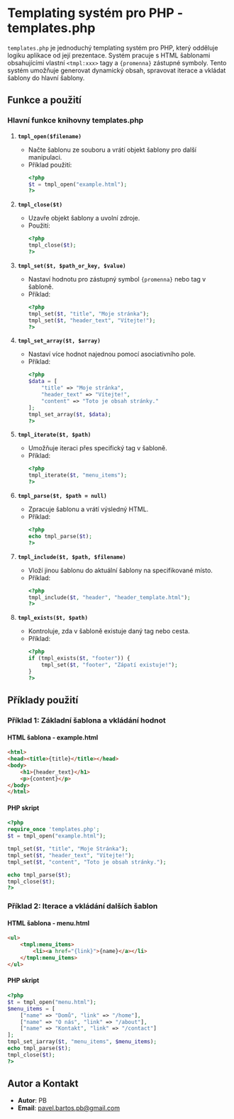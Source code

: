 
# Templating systém pro PHP - templates.php

`templates.php` je jednoduchý templating systém pro PHP, který odděluje logiku aplikace od její prezentace. Systém pracuje s HTML šablonami obsahujícími vlastní `<tmpl:xxx>` tagy a `{promenna}` zástupné symboly. Tento systém umožňuje generovat dynamický obsah, spravovat iterace a vkládat šablony do hlavní šablony.

## Funkce a použití

### Hlavní funkce knihovny templates.php

1. **`tmpl_open($filename)`**
   - Načte šablonu ze souboru a vrátí objekt šablony pro další manipulaci.
   - Příklad použití:
     ```php
     <?php
     $t = tmpl_open("example.html");
     ?>
     ```

2. **`tmpl_close($t)`**
   - Uzavře objekt šablony a uvolní zdroje.
   - Použití:
     ```php
     <?php
     tmpl_close($t);
     ?>
     ```

3. **`tmpl_set($t, $path_or_key, $value)`**
   - Nastaví hodnotu pro zástupný symbol `{promenna}` nebo tag v šabloně.
   - Příklad:
     ```php
     <?php
     tmpl_set($t, "title", "Moje stránka");
     tmpl_set($t, "header_text", "Vítejte!");
     ?>
     ```

4. **`tmpl_set_array($t, $array)`**
   - Nastaví více hodnot najednou pomocí asociativního pole.
   - Příklad:
     ```php
     <?php
     $data = [
         "title" => "Moje stránka",
         "header_text" => "Vítejte!",
         "content" => "Toto je obsah stránky."
     ];
     tmpl_set_array($t, $data);
     ?>
     ```

5. **`tmpl_iterate($t, $path)`**
   - Umožňuje iteraci přes specifický tag v šabloně.
   - Příklad:
     ```php
     <?php
     tmpl_iterate($t, "menu_items");
     ?>
     ```

6. **`tmpl_parse($t, $path = null)`**
   - Zpracuje šablonu a vrátí výsledný HTML.
   - Příklad:
     ```php
     <?php
     echo tmpl_parse($t);
     ?>
     ```

7. **`tmpl_include($t, $path, $filename)`**
   - Vloží jinou šablonu do aktuální šablony na specifikované místo.
   - Příklad:
     ```php
     <?php
     tmpl_include($t, "header", "header_template.html");
     ?>
     ```

8. **`tmpl_exists($t, $path)`**
   - Kontroluje, zda v šabloně existuje daný tag nebo cesta.
   - Příklad:
     ```php
     <?php
     if (tmpl_exists($t, "footer")) {
         tmpl_set($t, "footer", "Zápatí existuje!");
     }
     ?>
     ```

## Příklady použití

### Příklad 1: Základní šablona a vkládání hodnot
#### HTML šablona - example.html
```html
<html>
<head><title>{title}</title></head>
<body>
    <h1>{header_text}</h1>
    <p>{content}</p>
</body>
</html>
```
#### PHP skript
```php
<?php
require_once 'templates.php';
$t = tmpl_open("example.html");

tmpl_set($t, "title", "Moje Stránka");
tmpl_set($t, "header_text", "Vítejte!");
tmpl_set($t, "content", "Toto je obsah stránky.");

echo tmpl_parse($t);
tmpl_close($t);
?>
```

### Příklad 2: Iterace a vkládání dalších šablon
#### HTML šablona - menu.html
```html
<ul>
    <tmpl:menu_items>
        <li><a href="{link}">{name}</a></li>
    </tmpl:menu_items>
</ul>
```
#### PHP skript
```php
<?php
$t = tmpl_open("menu.html");
$menu_items = [
    ["name" => "Domů", "link" => "/home"],
    ["name" => "O nás", "link" => "/about"],
    ["name" => "Kontakt", "link" => "/contact"]
];
tmpl_set_iarray($t, "menu_items", $menu_items);
echo tmpl_parse($t);
tmpl_close($t);
?>
```

## Autor a Kontakt
- **Autor**: PB
- **Email**: pavel.bartos.pb@gmail.com
